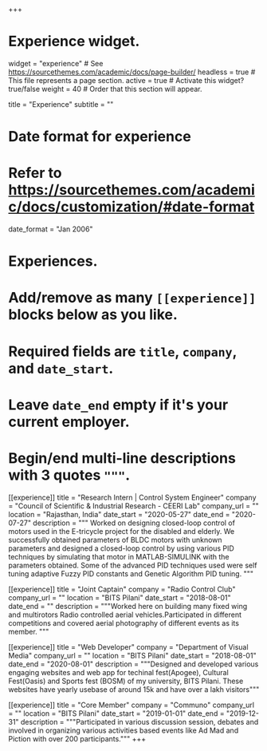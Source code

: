 +++
# Experience widget.
widget = "experience"  # See https://sourcethemes.com/academic/docs/page-builder/
headless = true  # This file represents a page section.
active = true  # Activate this widget? true/false
weight = 40  # Order that this section will appear.

title = "Experience"
subtitle = ""

# Date format for experience
#   Refer to https://sourcethemes.com/academic/docs/customization/#date-format
date_format = "Jan 2006"

# Experiences.
#   Add/remove as many `[[experience]]` blocks below as you like.
#   Required fields are `title`, `company`, and `date_start`.
#   Leave `date_end` empty if it's your current employer.
#   Begin/end multi-line descriptions with 3 quotes `"""`.
[[experience]]
  title = "Research Intern | Control System Engineer"
  company = "Council of Scientific & Industrial Research - CEERI Lab"
  company_url = ""
  location = "Rajasthan, India"
  date_start = "2020-05-27"
  date_end = "2020-07-27"
  description = """
  Worked on designing closed-loop control of motors used in the E-tricycle project for the disabled and elderly. We successfully obtained parameters of BLDC motors with unknown parameters and designed a closed-loop control by using various PID techniques by simulating that motor in MATLAB-SIMULINK with the parameters obtained. Some of the advanced PID techniques used were self tuning adaptive Fuzzy PID constants and Genetic Algorithm PID tuning.
  """

[[experience]]
  title = "Joint Captain"
  company = "Radio Control Club"
  company_url = ""
  location = "BITS Pilani"
  date_start = "2018-08-01"
  date_end = ""
  description = """Worked here on building many fixed wing and multirotors Radio controlled aerial vehicles.Participated in different competitions and covered aerial photography of different events as its member. """

[[experience]]
  title = "Web Developer"
  company = "Department of Visual Media"
  company_url = ""
  location = "BITS Pilani"
  date_start = "2018-08-01"
  date_end = "2020-08-01"
  description = """Designed and developed various engaging websites and web app for techinal fest(Apogee), Cultural Fest(Oasis) and Sports fest (BOSM) of my university, BITS Pilani. These websites have yearly usebase of around 15k and have over a lakh visitors"""

  [[experience]]
  title = "Core Member"
  company = "Communo"
  company_url = ""
  location = "BITS Pilani"
  date_start = "2019-01-01"
  date_end = "2019-12-31"
  description = """Participated in various discussion session, debates and involved in organizing various activities based events like Ad Mad and Piction with over 200 participants."""
+++
